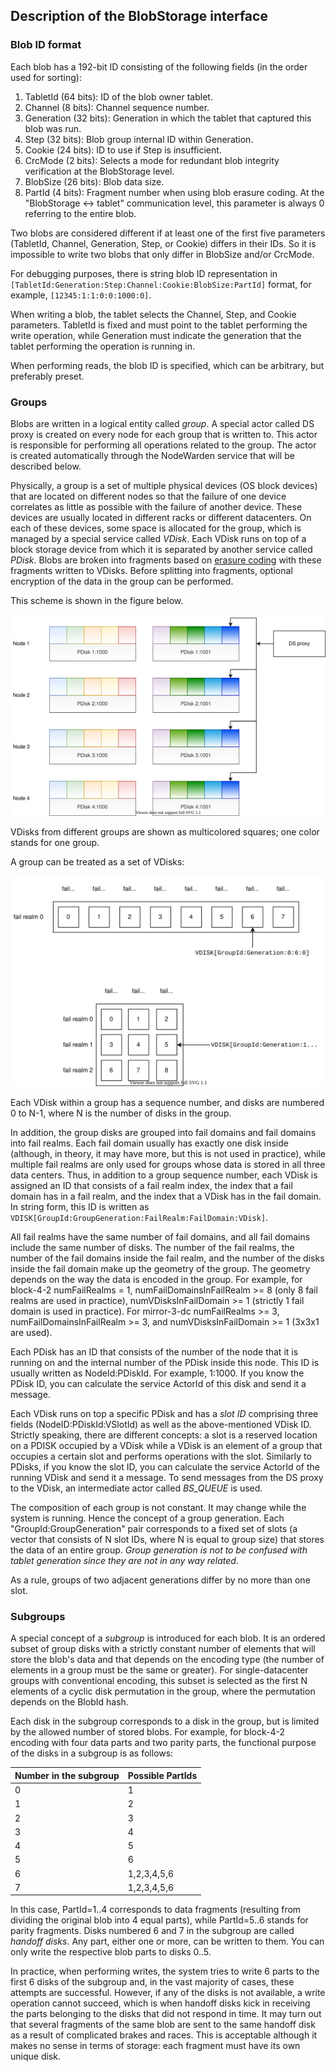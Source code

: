 ## Description of the BlobStorage interface

### Blob ID format

Each blob has a 192-bit ID consisting of the following fields (in the order used for sorting):

1. TabletId (64 bits): ID of the blob owner tablet.
2. Channel (8 bits): Channel sequence number.
3. Generation (32 bits): Generation in which the tablet that captured this blob was run.
4. Step (32 bits): Blob group internal ID within Generation.
5. Cookie (24 bits): ID to use if Step is insufficient.
6. CrcMode (2 bits): Selects a mode for redundant blob integrity verification at the BlobStorage level.
7. BlobSize (26 bits): Blob data size.
8. PartId (4 bits): Fragment number when using blob erasure coding. At the "BlobStorage <-> tablet" communication level, this parameter is always 0 referring to the entire blob.

Two blobs are considered different if at least one of the first five parameters (TabletId, Channel, Generation, Step, or Cookie) differs in their IDs. So it is impossible to write two blobs that only differ in BlobSize and/or CrcMode.

For debugging purposes, there is string blob ID representation in `[TabletId:Generation:Step:Channel:Cookie:BlobSize:PartId]` format, for example, `[12345:1:1:0:0:1000:0]`.

When writing a blob, the tablet selects the Channel, Step, and Cookie parameters. TabletId is fixed and must point to the tablet performing the write operation, while Generation must indicate the generation that the tablet performing the operation is running in.

When performing reads, the blob ID is specified, which can be arbitrary, but preferably preset.

### Groups

Blobs are written in a logical entity called *group*. A special actor called DS proxy is created on every node for each group that is written to. This actor is responsible for performing all operations related to the group. The actor is created automatically through the NodeWarden service that will be described below.

Physically, a group is a set of multiple physical devices (OS block devices) that are located on different nodes so that the failure of one device correlates as little as possible with the failure of another device. These devices are usually located in different racks or different datacenters. On each of these devices, some space is allocated for the group, which is managed by a special service called *VDisk*. Each VDisk runs on top of a block storage device from which it is separated by another service called *PDisk*. Blobs are broken into fragments based on [erasure coding](https://en.wikipedia.org/wiki/Erasure_code) with these fragments written to VDisks. Before splitting into fragments, optional encryption of the data in the group can be performed.

This scheme is shown in the figure below.

![PDisk, VDisk, and a group](../../_assets/Slide3_group_layout.svg)

VDisks from different groups are shown as multicolored squares; one color stands for one group.

A group can be treated as a set of VDisks:

![Group](../../_assets/Slide_group_content.svg)

Each VDisk within a group has a sequence number, and disks are numbered 0 to N-1, where N is the number of disks in the group.

In addition, the group disks are grouped into fail domains and fail domains into fail realms. Each fail domain usually has exactly one disk inside (although, in theory, it may have more, but this is not used in practice), while multiple fail realms are only used for groups whose data is stored in all three data centers. Thus, in addition to a group sequence number, each VDisk is assigned an ID that consists of a fail realm index, the index that a fail domain has in a fail realm, and the index that a VDisk has in the fail domain. In string form, this ID is written as `VDISK[GroupId:GroupGeneration:FailRealm:FailDomain:VDisk]`.

All fail realms have the same number of fail domains, and all fail domains include the same number of disks. The number of the fail realms, the number of the fail domains inside the fail realm, and the number of the disks inside the fail domain make up the geometry of the group. The geometry depends on the way the data is encoded in the group. For example, for block-4-2 numFailRealms = 1, numFailDomainsInFailRealm >= 8 (only 8 fail realms are used in practice), numVDisksInFailDomain >= 1 (strictly 1 fail domain is used in practice). For mirror-3-dc numFailRealms >= 3, numFailDomainsInFailRealm >= 3, and numVDisksInFailDomain >= 1 (3x3x1 are used).

Each PDisk has an ID that consists of the number of the node that it is running on and the internal number of the PDisk inside this node. This ID is usually written as NodeId:PDiskId. For example, 1:1000. If you know the PDisk ID, you can calculate the service ActorId of this disk and send it a message.

Each VDisk runs on top a specific PDisk and has a *slot ID* comprising three fields (NodeID:PDiskId:VSlotId) as well as the above-mentioned VDisk ID. Strictly speaking, there are different concepts: a slot is a reserved location on a PDISK occupied by a VDisk while a VDisk is an element of a group that occupies a certain slot and performs operations with the slot. Similarly to PDisks, if you know the slot ID, you can calculate the service ActorId of the running VDisk and send it a message. To send messages from the DS proxy to the VDisk, an intermediate actor called *BS_QUEUE* is used.

The composition of each group is not constant. It may change while the system is running. Hence the concept of a group generation. Each "GroupId:GroupGeneration" pair corresponds to a fixed set of slots (a vector that consists of N slot IDs, where N is equal to group size) that stores the data of an entire group. *Group generation is not to be confused with tablet generation since they are not in any way related*.

As a rule, groups of two adjacent generations differ by no more than one slot.

### Subgroups

A special concept of a *subgroup* is introduced for each blob. It is an ordered subset of group disks with a strictly constant number of elements that will store the blob's data and that depends on the encoding type (the number of elements in a group must be the same or greater). For single-datacenter groups with conventional encoding, this subset is selected as the first N elements of a cyclic disk permutation in the group, where the permutation depends on the BlobId hash.

Each disk in the subgroup corresponds to a disk in the group, but is limited by the allowed number of stored blobs. For example, for block-4-2 encoding with four data parts and two parity parts, the functional purpose of the disks in a subgroup is as follows:

| Number in the subgroup | Possible PartIds |
|-------------------|-------------------|
| 0 | 1 |
| 1 | 2 |
| 2 | 3 |
| 3 | 4 |
| 4 | 5 |
| 5 | 6 |
| 6 | 1,2,3,4,5,6 |
| 7 | 1,2,3,4,5,6 |


In this case, PartId=1..4 corresponds to data fragments (resulting from dividing the original blob into 4 equal parts), while PartId=5..6 stands for parity fragments. Disks numbered 6 and 7 in the subgroup are called *handoff disks*. Any part, either one or more, can be written to them. You can only write the respective blob parts to disks 0..5.

In practice, when performing writes, the system tries to write 6 parts to the first 6 disks of the subgroup and, in the vast majority of cases, these attempts are successful. However, if any of the disks is not available, a write operation cannot succeed, which is when handoff disks kick in receiving the parts belonging to the disks that did not respond in time. It may turn out that several fragments of the same blob are sent to the same handoff disk as a result of complicated brakes and races. This is acceptable although it makes no sense in terms of storage: each fragment must have its own unique disk.
